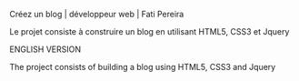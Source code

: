 Créez un blog | développeur web | Fati Pereira

Le projet consiste à construire un blog en utilisant HTML5, CSS3 et Jquery

ENGLISH VERSION

The project consists of building a blog using HTML5, CSS3 and Jquery